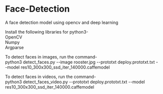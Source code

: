 # Face-Detection
A face detection model using opencv and deep learning

Install the following libraries for python3-<br/>
OpenCV<br/>
Numpy<br/>
Argparse<br/>

To detect faces in images, run the command-<br/>
python3 detect_faces.py --image rooster.jpg --prototxt deploy.prototxt.txt --model res10_300x300_ssd_iter_140000.caffemodel<br/>

To detect faces in videos, run the command-<br/>
python3 detect_faces_video.py --prototxt deploy.prototxt.txt --model res10_300x300_ssd_iter_140000.caffemodel

